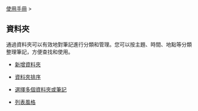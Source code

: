 [使用手冊](/dragonnest/drawnote/manual/zh-tw) >

資料夾
---

通過資料夾可以有效地對筆記進行分類和管理。您可以按主題、時間、地點等分類整理筆記，方便查找和使用。

- [新增資料夾](new-folder.md)

- [資料夾排序](sort_folders.md)

- [選擇多個資料夾或筆記](select_multiple_folders_or_notes.md)

- [列表風格](list_style.md)